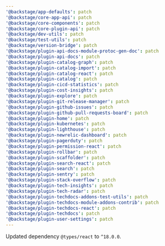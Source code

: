 ```yaml
---
'@backstage/app-defaults': patch
'@backstage/core-app-api': patch
'@backstage/core-components': patch
'@backstage/core-plugin-api': patch
'@backstage/dev-utils': patch
'@backstage/test-utils': patch
'@backstage/version-bridge': patch
'@backstage/plugin-api-docs-module-protoc-gen-doc': patch
'@backstage/plugin-api-docs': patch
'@backstage/plugin-catalog-graph': patch
'@backstage/plugin-catalog-import': patch
'@backstage/plugin-catalog-react': patch
'@backstage/plugin-catalog': patch
'@backstage/plugin-cicd-statistics': patch
'@backstage/plugin-cost-insights': patch
'@backstage/plugin-explore': patch
'@backstage/plugin-git-release-manager': patch
'@backstage/plugin-github-issues': patch
'@backstage/plugin-github-pull-requests-board': patch
'@backstage/plugin-home': patch
'@backstage/plugin-kubernetes': patch
'@backstage/plugin-lighthouse': patch
'@backstage/plugin-newrelic-dashboard': patch
'@backstage/plugin-pagerduty': patch
'@backstage/plugin-permission-react': patch
'@backstage/plugin-rollbar': patch
'@backstage/plugin-scaffolder': patch
'@backstage/plugin-search-react': patch
'@backstage/plugin-search': patch
'@backstage/plugin-sentry': patch
'@backstage/plugin-stack-overflow': patch
'@backstage/plugin-tech-insights': patch
'@backstage/plugin-tech-radar': patch
'@backstage/plugin-techdocs-addons-test-utils': patch
'@backstage/plugin-techdocs-module-addons-contrib': patch
'@backstage/plugin-techdocs-react': patch
'@backstage/plugin-techdocs': patch
'@backstage/plugin-user-settings': patch
---
```


Updated dependency `@types/react` to `^18.0.0`.
